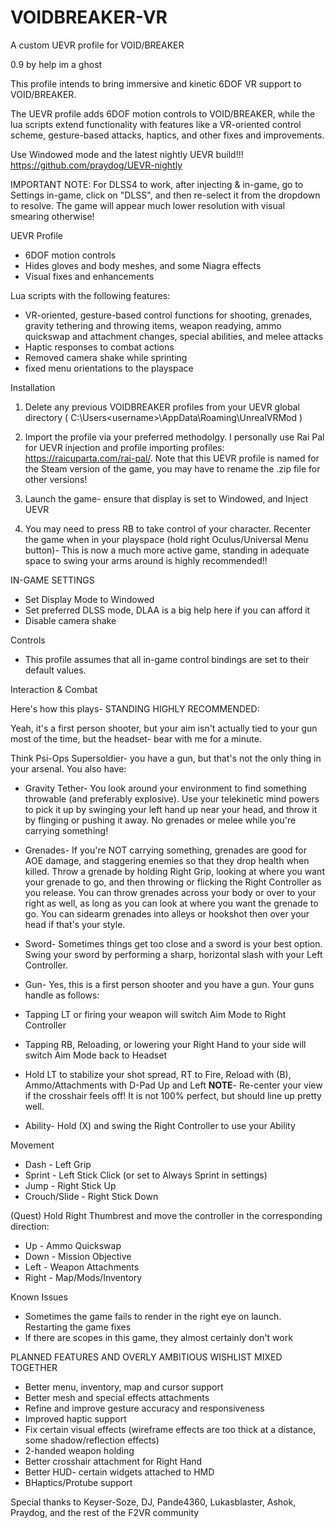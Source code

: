 # VOIDBREAKER-VR
A custom UEVR profile for VOID/BREAKER

0.9 by help im a ghost

This profile intends to bring immersive and kinetic 6DOF VR support to VOID/BREAKER.


The UEVR profile adds 6DOF motion controls to VOID/BREAKER, while the lua scripts extend functionality with features like a VR-oriented control scheme, gesture-based attacks, haptics, and other fixes and improvements.

Use Windowed mode and the latest nightly UEVR build!!!
https://github.com/praydog/UEVR-nightly

IMPORTANT NOTE: For DLSS4 to work, after injecting & in-game, go to Settings in-game, click on "DLSS", and then re-select it from the dropdown to resolve. The game will appear much lower resolution with visual smearing otherwise!


UEVR Profile

- 6DOF motion controls
- Hides gloves and body meshes, and some Niagra effects
- Visual fixes and enhancements

    
Lua scripts with the following features:

- VR-oriented, gesture-based control functions for shooting, grenades, gravity tethering and throwing items, weapon readying, ammo quickswap and attachment changes, special abilities, and melee attacks
- Haptic responses to combat actions
- Removed camera shake while sprinting
- fixed menu orientations to the playspace
    
    
Installation

1. Delete any previous VOIDBREAKER profiles from your UEVR global directory ( C:\Users\<username>\AppData\Roaming\UnrealVRMod )

2. Import the profile via your preferred methodolgy. I personally use Rai Pal for UEVR injection and profile importing profiles:
https://raicuparta.com/rai-pal/. Note that this UEVR profile is named for the Steam version of the game, you may have to rename the .zip file for other versions!

3. Launch the game- ensure that display is set to Windowed, and Inject UEVR

4. You may need to press RB to take control of your character. Recenter the game when in your playspace (hold right Oculus/Universal Menu button)- This is now a much more active game, standing in adequate space to swing your arms around is highly recommended!!



IN-GAME SETTINGS

- Set Display Mode to Windowed
- Set preferred DLSS mode, DLAA is a big help here if you can afford it
- Disable camera shake

    
Controls

- This profile assumes that all in-game control bindings are set to their default values.

Interaction & Combat

Here's how this plays- STANDING HIGHLY RECOMMENDED:

Yeah, it's a first person shooter, but your aim isn't actually tied to your gun most of the time, but the headset- bear with me for a minute.

Think Psi-Ops Supersoldier- you have a gun, but that's not the only thing in your arsenal. You also have:

- Gravity Tether- You look around your environment to find something throwable (and preferably explosive). Use your telekinetic mind powers to pick it up by swinging your left hand up near your head, and throw it by flinging     or pushing it away. No grenades or melee while you're carrying something!

- Grenades- If you're NOT carrying something, grenades are good for AOE damage, and staggering enemies so that they drop health when killed. Throw a grenade by holding Right Grip, looking at where you want your grenade to go, and then throwing or flicking the Right Controller as you release. You can throw grenades across your body or over to your right as well, as long as you can look at where you want the grenade to go. You can sidearm grenades into alleys or hookshot then over your head if that's your style.

- Sword- Sometimes things get too close and a sword is your best option. Swing your sword by performing a sharp, horizontal slash with your Left Controller.

- Gun- Yes, this is a first person shooter and you have a gun. Your guns handle as follows:
 - Tapping LT or firing your weapon will switch Aim Mode to Right Controller
 - Tapping RB, Reloading, or lowering your Right Hand to your side will switch Aim Mode back to Headset
 - Hold LT to stabilize your shot spread, RT to Fire, Reload with (B), Ammo/Attachments with D-Pad Up and Left
**NOTE**- Re-center your view if the crosshair feels off! It is not 100% perfect, but should line up pretty well.

- Ability- Hold (X) and swing the Right Controller to use your Ability

Movement

- Dash - Left Grip
- Sprint - Left Stick Click (or set to Always Sprint in settings)
- Jump - Right Stick Up
- Crouch/Slide - Right Stick Down

(Quest) Hold Right Thumbrest and move the controller in the corresponding direction:
- Up - Ammo Quickswap
- Down - Mission Objective
- Left - Weapon Attachments
- Right - Map/Mods/Inventory
    
Known Issues

- Sometimes the game fails to render in the right eye on launch. Restarting the game fixes
- If there are scopes in this game, they almost certainly don't work
    


PLANNED FEATURES AND OVERLY AMBITIOUS WISHLIST MIXED TOGETHER

- Better menu, inventory, map and cursor support
- Better mesh and special effects attachments
- Refine and improve gesture accuracy and responsiveness
- Improved haptic support
- Fix certain visual effects (wireframe effects are too thick at a distance, some shadow/reflection effects)
- 2-handed weapon holding
- Better crosshair attachment for Right Hand
- Better HUD- certain widgets attached to HMD
- BHaptics/Protube support
    

Special thanks to Keyser-Soze, DJ, Pande4360, Lukasblaster, Ashok, Praydog, and the rest of the F2VR community
